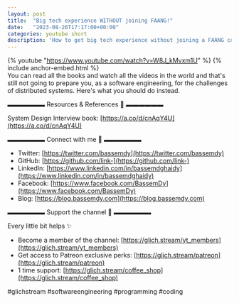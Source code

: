 ```yaml
---
layout: post
title:  "Big tech experience WITHOUT joining FAANG!"
date:   "2023-08-26T17:17:00+00:00"
categories: youtube short
description: 'How to get big tech experience without joining a FAANG company.'
---
```

{% youtube  "https://www.youtube.com/watch?v=W8J_kMvxm1U" %}
{% include anchor-embed.html %}
<br />
You can read all the books and watch all the videos in the world and that's still not going to prepare you, as a software engineering, for the challenges of distributed systems. Here's what you should do instead.

▬▬▬▬▬▬ Resources &amp; References 📕 ▬▬▬▬▬▬

System Design Interview book: [https://a.co/d/cnAqY4U](https://a.co/d/cnAqY4U)

▬▬▬▬▬▬ Connect with me 👋 ▬▬▬▬▬▬

- Twitter: [https://twitter.com/bassemdy](https://twitter.com/bassemdy)
- GitHub: [https://github.com/link-](https://github.com/link-)
- LinkedIn: [https://www.linkedin.com/in/bassemdghaidy](https://www.linkedin.com/in/bassemdghaidy)
- Facebook: [https://www.facebook.com/BassemDy](https://www.facebook.com/BassemDy)
- Blog: [https://blog.bassemdy.com](https://blog.bassemdy.com)

▬▬▬▬▬▬ Support the channel 💜 ▬▬▬▬▬▬

Every little bit helps ✨
- Become a member of the channel: [https://glich.stream/yt_members](https://glich.stream/yt_members)
- Get access to Patreon exclusive perks: [https://glich.stream/patreon](https://glich.stream/patreon)
- 1 time support: [https://glich.stream/coffee_shop](https://glich.stream/coffee_shop)

#glichstream #softwareengineering #programming #coding
